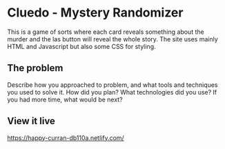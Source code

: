 # Cluedo - Mystery Randomizer

This is a game of sorts where each card reveals something about the murder and the las button will reveal the whole story. 
The site uses mainly HTML and Javascript but also some CSS for styling. 

## The problem

Describe how you approached to problem, and what tools and techniques you used to solve it. How did you plan? What technologies did you use? If you had more time, what would be next?

## View it live

https://happy-curran-db110a.netlify.com/
